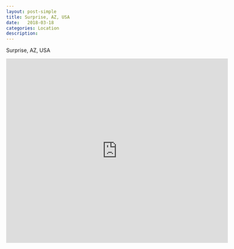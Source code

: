 ```yaml
---
layout: post-simple
title: Surprise, AZ, USA
date:   2018-03-18
categories: Location
description: 
---
```


Surprise, AZ, USA

<div class="mapouter"><div class="gmap_canvas"><iframe width="600" height="500" id="gmap_canvas" src="https://maps.google.com/maps?q=embedgooglemap&t=&z=13&ie=UTF8&iwloc=&output=embed" frameborder="0" scrolling="no" marginheight="0" marginwidth="0">
